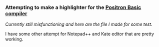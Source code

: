 ### Attempting to make a highlighter for the [Positron Basic compiler](https://protoncompiler.com/)
_Currently still misfunctioning and here are the file I made for some test._

I have some other attempt for Notepad++ and Kate editor that are pretty
working.
